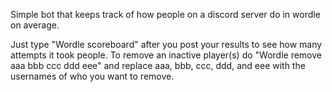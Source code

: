 Simple bot that keeps track of how people on a discord server do in wordle on average.

Just type "Wordle scoreboard" after you post your results to see how many attempts it took people. To remove an inactive player(s) do "Wordle remove aaa bbb ccc ddd eee" and 
replace aaa, bbb, ccc, ddd, and eee with the usernames of who you want to remove.
